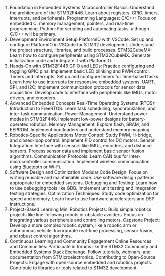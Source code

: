 1. Foundation in Embedded Systems
Microcontroller Basics:
Understand the architecture of the STM32F446.
Learn about registers, GPIO, timers, interrupts, and peripherals.
Programming Languages:
C/C++: Focus on embedded C, memory management, pointers, and real-time programming.
Python: For scripting and automating tasks, although C/C++ will be primary.
2. Development Environment Setup
PlatformIO with VSCode:
Set up and configure PlatformIO in VSCode for STM32 development.
Understand the project structure, libraries, and build processes.
STM32CubeMX:
Learn how to configure peripherals using STM32CubeMX.
Generate initialization code and integrate it with PlatformIO.
3. Hands-On with STM32F446
GPIO and LEDs:
Practice configuring and toggling GPIO pins.
Implement basic LED blinking and PWM control.
Timers and Interrupts:
Set up and configure timers for time-based tasks.
Learn how to use interrupts for responsive embedded systems.
UART, SPI, and I2C:
Implement communication protocols for sensor data acquisition.
Develop code to interface with peripherals like IMUs, motor drivers, and encoders.
4. Advanced Embedded Concepts
Real-Time Operating Systems (RTOS):
Introduction to FreeRTOS.
Learn task scheduling, synchronization, and inter-task communication.
Power Management:
Understand power modes in STM32F446.
Implement low-power designs for battery-operated robotics.
Memory Management:
Explore flash, SRAM, and EEPROM.
Implement bootloaders and understand memory mapping.
5. Robotics-Specific Applications
Motor Control:
Study PWM, H-bridge, and closed-loop control.
Implement PID control for DC motors.
Sensor Integration:
Interface with sensors like IMUs, encoders, and distance sensors.
Process sensor data and implement basic sensor fusion algorithms.
Communication Protocols:
Learn CAN bus for inter-microcontroller communication.
Implement wireless communication using Bluetooth or Wi-Fi.
6. Software Design and Optimization
Modular Code Design:
Focus on writing reusable and maintainable code.
Use software design patterns appropriate for embedded systems.
Debugging and Testing:
Learn how to use debugging tools like GDB.
Implement unit testing and integration testing strategies.
Optimization Techniques:
Study code optimization for speed and memory.
Learn how to use hardware accelerators and DSP instructions.
7. Project-Based Learning
Mini Robotics Projects:
Build simple robotics projects like line-following robots or obstacle avoiders.
Focus on integrating various peripherals and controlling motors.
Capstone Project:
Develop a more complex robotic system, like a robotic arm or autonomous vehicle.
Incorporate real-time processing, sensor fusion, and robust control algorithms.
8. Continuous Learning and Community Engagement
Online Resources and Communities:
Participate in forums like the STM32 Community and Embedded Systems Stack Exchange.
Follow tutorials, webinars, and documentation from STMicroelectronics.
Contributing to Open-Source Projects:
Engage with open-source embedded and robotics projects.
Contribute to libraries or tools related to STM32 development.
